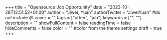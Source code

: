 +++
title = "Opensource Job Opportunity"
date = "2023-10-28T12:51:52+01:00"
author = "Jiwei, Yuan"
authorTwitter = "JiweiYuan" #do not include @
cover = ""
tags = ["other", "job"]
keywords = ["", ""]
description = ""
showFullContent = false
readingTime = false
hideComments = false
color = "" #color from the theme settings
draft = true
+++

